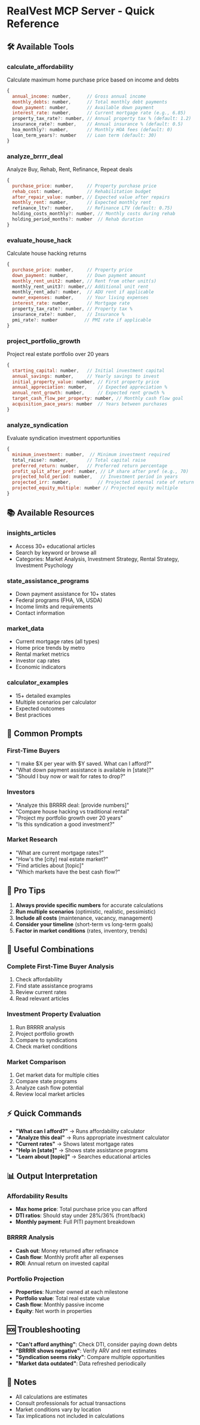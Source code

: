 # RealVest MCP Server - Quick Reference

## 🛠️ Available Tools

### calculate_affordability
Calculate maximum home purchase price based on income and debts
```javascript
{
  annual_income: number,      // Gross annual income
  monthly_debts: number,      // Total monthly debt payments
  down_payment: number,       // Available down payment
  interest_rate: number,      // Current mortgage rate (e.g., 6.85)
  property_tax_rate?: number, // Annual property tax % (default: 1.2)
  insurance_rate?: number,    // Annual insurance % (default: 0.5)
  hoa_monthly?: number,       // Monthly HOA fees (default: 0)
  loan_term_years?: number    // Loan term (default: 30)
}
```

### analyze_brrrr_deal
Analyze Buy, Rehab, Rent, Refinance, Repeat deals
```javascript
{
  purchase_price: number,     // Property purchase price
  rehab_cost: number,         // Rehabilitation budget
  after_repair_value: number, // Expected value after repairs
  monthly_rent: number,       // Expected monthly rent
  refinance_ltv?: number,     // Refinance LTV (default: 0.75)
  holding_costs_monthly?: number, // Monthly costs during rehab
  holding_period_months?: number  // Rehab duration
}
```

### evaluate_house_hack
Calculate house hacking returns
```javascript
{
  purchase_price: number,     // Property price
  down_payment: number,       // Down payment amount
  monthly_rent_unit2: number, // Rent from other unit(s)
  monthly_rent_unit3?: number,// Additional unit rent
  monthly_rent_adu?: number,  // ADU rent if applicable
  owner_expenses: number,     // Your living expenses
  interest_rate: number,      // Mortgage rate
  property_tax_rate?: number, // Property tax %
  insurance_rate?: number,    // Insurance %
  pmi_rate?: number          // PMI rate if applicable
}
```

### project_portfolio_growth
Project real estate portfolio over 20 years
```javascript
{
  starting_capital: number,   // Initial investment capital
  annual_savings: number,     // Yearly savings to invest
  initial_property_value: number, // First property price
  annual_appreciation: number,    // Expected appreciation %
  annual_rent_growth: number,     // Expected rent growth %
  target_cash_flow_per_property: number, // Monthly cash flow goal
  acquisition_pace_years: number  // Years between purchases
}
```

### analyze_syndication
Evaluate syndication investment opportunities
```javascript
{
  minimum_investment: number,  // Minimum investment required
  total_raise?: number,       // Total capital raise
  preferred_return: number,   // Preferred return percentage
  profit_split_after_pref: number, // LP share after pref (e.g., 70)
  projected_hold_period: number,   // Investment period in years
  projected_irr: number,          // Projected internal rate of return
  projected_equity_multiple: number // Projected equity multiple
}
```

## 📚 Available Resources

### insights_articles
- Access 30+ educational articles
- Search by keyword or browse all
- Categories: Market Analysis, Investment Strategy, Rental Strategy, Investment Psychology

### state_assistance_programs
- Down payment assistance for 10+ states
- Federal programs (FHA, VA, USDA)
- Income limits and requirements
- Contact information

### market_data
- Current mortgage rates (all types)
- Home price trends by metro
- Rental market metrics
- Investor cap rates
- Economic indicators

### calculator_examples
- 15+ detailed examples
- Multiple scenarios per calculator
- Expected outcomes
- Best practices

## 💬 Common Prompts

### First-Time Buyers
- "I make $X per year with $Y saved. What can I afford?"
- "What down payment assistance is available in [state]?"
- "Should I buy now or wait for rates to drop?"

### Investors
- "Analyze this BRRRR deal: [provide numbers]"
- "Compare house hacking vs traditional rental"
- "Project my portfolio growth over 20 years"
- "Is this syndication a good investment?"

### Market Research
- "What are current mortgage rates?"
- "How's the [city] real estate market?"
- "Find articles about [topic]"
- "Which markets have the best cash flow?"

## 🎯 Pro Tips

1. **Always provide specific numbers** for accurate calculations
2. **Run multiple scenarios** (optimistic, realistic, pessimistic)
3. **Include all costs** (maintenance, vacancy, management)
4. **Consider your timeline** (short-term vs long-term goals)
5. **Factor in market conditions** (rates, inventory, trends)

## 🔗 Useful Combinations

### Complete First-Time Buyer Analysis
1. Check affordability
2. Find state assistance programs
3. Review current rates
4. Read relevant articles

### Investment Property Evaluation
1. Run BRRRR analysis
2. Project portfolio growth
3. Compare to syndications
4. Check market conditions

### Market Comparison
1. Get market data for multiple cities
2. Compare state programs
3. Analyze cash flow potential
4. Review local market articles

## ⚡ Quick Commands

- **"What can I afford?"** → Runs affordability calculator
- **"Analyze this deal"** → Runs appropriate investment calculator
- **"Current rates"** → Shows latest mortgage rates
- **"Help in [state]"** → Shows state assistance programs
- **"Learn about [topic]"** → Searches educational articles

## 📊 Output Interpretation

### Affordability Results
- **Max home price**: Total purchase price you can afford
- **DTI ratios**: Should stay under 28%/36% (front/back)
- **Monthly payment**: Full PITI payment breakdown

### BRRRR Analysis
- **Cash out**: Money returned after refinance
- **Cash flow**: Monthly profit after all expenses
- **ROI**: Annual return on invested capital

### Portfolio Projection
- **Properties**: Number owned at each milestone
- **Portfolio value**: Total real estate value
- **Cash flow**: Monthly passive income
- **Equity**: Net worth in properties

## 🆘 Troubleshooting

- **"Can't afford anything"**: Check DTI, consider paying down debts
- **"BRRRR shows negative"**: Verify ARV and rent estimates
- **"Syndication seems risky"**: Compare multiple opportunities
- **"Market data outdated"**: Data refreshed periodically

## 📝 Notes

- All calculations are estimates
- Consult professionals for actual transactions
- Market conditions vary by location
- Tax implications not included in calculations